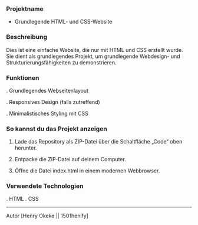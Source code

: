 ### Projektname

- Grundlegende HTML- und CSS-Website

### Beschreibung

Dies ist eine einfache Website, die nur mit HTML und CSS erstellt wurde. Sie dient als grundlegendes Projekt, um grundlegende Webdesign- und Strukturierungsfähigkeiten zu demonstrieren.

### Funktionen

. Grundlegendes Webseitenlayout

. Responsives Design (falls zutreffend)

. Minimalistisches Styling mit CSS

### So kannst du das Projekt anzeigen

1. Lade das Repository als ZIP-Datei über die Schaltfläche „Code“ oben herunter.

2. Entpacke die ZIP-Datei auf deinem Computer.

3. Öffne die Datei index.html in einem modernen Webbrowser.

### Verwendete Technologien

. HTML
. CSS

---

Autor
[Henry Okeke || 1501henify]
